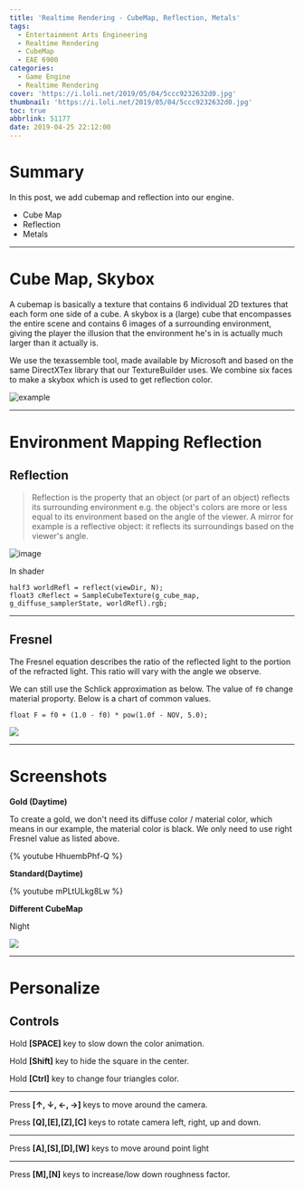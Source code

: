 ```yaml
---
title: 'Realtime Rendering - CubeMap, Reflection, Metals'
tags:
  - Entertainment Arts Engineering
  - Realtime Rendering
  - CubeMap
  - EAE 6900
categories:
  - Game Engine
  - Realtime Rendering
cover: 'https://i.loli.net/2019/05/04/5ccc9232632d0.jpg'
thumbnail: 'https://i.loli.net/2019/05/04/5ccc9232632d0.jpg'
toc: true
abbrlink: 51177
date: 2019-04-25 22:12:00
---
```


# Summary 


In this post, we add cubemap and reflection into our engine.

- Cube Map
- Reflection
- Metals



<!--more--> 

---

#  Cube Map, Skybox


A cubemap is basically a texture that contains 6 individual 2D textures that each form one side of a cube. A skybox is a (large) cube that encompasses the entire scene and contains 6 images of a surrounding environment, giving the player the illusion that the environment he's in is actually much larger than it actually is. 

We use the texassemble tool, made available by Microsoft and based on the same DirectXTex library that our TextureBuilder uses.  We combine six faces to make a skybox which is used to get reflection color.

![example](https://learnopengl.com/img/advanced/cubemaps_skybox.png)




----

# Environment Mapping Reflection


## Reflection


> Reflection is the property that an object (or part of an object) reflects its surrounding environment e.g. the object's colors are more or less equal to its environment based on the angle of the viewer. A mirror for example is a reflective object: it reflects its surroundings based on the viewer's angle.



![image](https://learnopengl.com/img/advanced/cubemaps_reflection_theory.png)


In shader

```
half3 worldRefl = reflect(viewDir, N);
float3 cReflect = SampleCubeTexture(g_cube_map, g_diffuse_samplerState, worldRefl).rgb;
```


--------------------- 


## Fresnel


The Fresnel equation describes the ratio of the reflected light to the portion of the refracted light. This ratio will vary with the angle we observe. 

We can still use the Schlick approximation as below. The value of `f0` change material proporty. Below is a chart of common values. 


```
float F = f0 + (1.0 - f0) * pow(1.0f - NOV, 5.0);
```

![](https://i.loli.net/2019/04/26/5cc27adb0b9a1.png)

---


# Screenshots



**Gold (Daytime)**

To create a gold, we don't need its diffuse color / material color, which means in our example, the material color is black. We only need to use right Fresnel value as listed above.

{% youtube HhuembPhf-Q %}

**Standard(Daytime)**

{% youtube mPLtULkg8Lw %}




**Different CubeMap**

Night

![](https://i.loli.net/2019/05/04/5ccc9232632d0.jpg)

---


# Personalize

## Controls

Hold **[SPACE]** key to slow down the color animation. 

Hold **[Shift]** key to hide the square in the center.

Hold **[Ctrl]** key to change four triangles color.

---

Press **[↑, ↓, ←, →]** keys to move around the camera. 

Press **[Q],[E],[Z],[C]** keys to rotate camera left, right, up and down.

---


Press **[A],[S],[D],[W]** keys to move around point light

---


Press **[M],[N]** keys to increase/low down roughness factor. 







